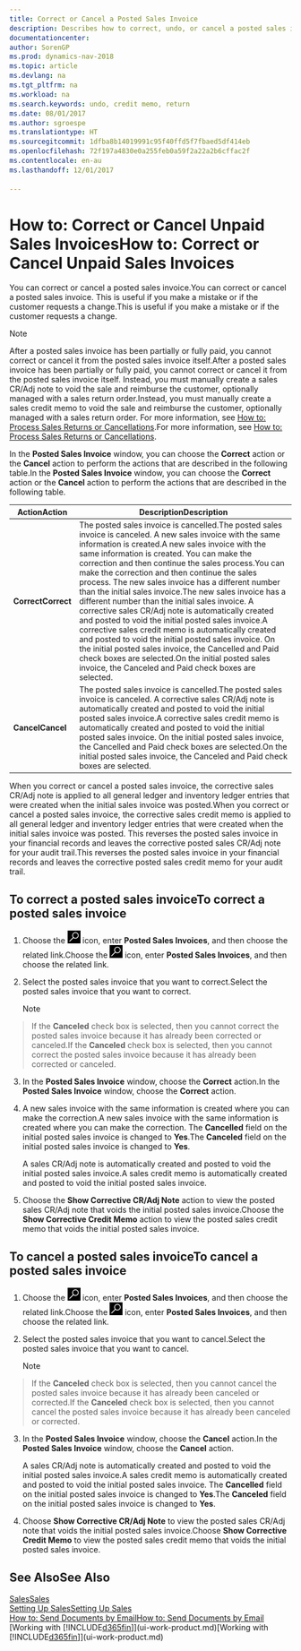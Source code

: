 ```yaml
---
title: Correct or Cancel a Posted Sales Invoice
description: Describes how to correct, undo, or cancel a posted sales invoice and apply a sales CR/Adj Note.
documentationcenter: 
author: SorenGP
ms.prod: dynamics-nav-2018
ms.topic: article
ms.devlang: na
ms.tgt_pltfrm: na
ms.workload: na
ms.search.keywords: undo, credit memo, return
ms.date: 08/01/2017
ms.author: sgroespe
ms.translationtype: HT
ms.sourcegitcommit: 1dfba8b14019991c95f40ffd5f7fbaed5df414eb
ms.openlocfilehash: 72f197a4830e0a255feb0a59f2a22a2b6cffac2f
ms.contentlocale: en-au
ms.lasthandoff: 12/01/2017

---
```

# <a name="how-to-correct-or-cancel-unpaid-sales-invoices"></a><span data-ttu-id="cfed2-103">How to: Correct or Cancel Unpaid Sales Invoices</span><span class="sxs-lookup"><span data-stu-id="cfed2-103">How to: Correct or Cancel Unpaid Sales Invoices</span></span>
<span data-ttu-id="cfed2-104">You can correct or cancel a posted sales invoice.</span><span class="sxs-lookup"><span data-stu-id="cfed2-104">You can correct or cancel a posted sales invoice.</span></span> <span data-ttu-id="cfed2-105">This is useful if you make a mistake or if the customer requests a change.</span><span class="sxs-lookup"><span data-stu-id="cfed2-105">This is useful if you make a mistake or if the customer requests a change.</span></span>

> [!NOTE]  
>   <span data-ttu-id="cfed2-106">After a posted sales invoice has been partially or fully paid, you cannot correct or cancel it from the posted sales invoice itself.</span><span class="sxs-lookup"><span data-stu-id="cfed2-106">After a posted sales invoice has been partially or fully paid, you cannot correct or cancel it from the posted sales invoice itself.</span></span> <span data-ttu-id="cfed2-107">Instead, you must manually create a sales CR/Adj note to void the sale and reimburse the customer, optionally managed with a sales return order.</span><span class="sxs-lookup"><span data-stu-id="cfed2-107">Instead, you must manually create a sales credit memo to void the sale and reimburse the customer, optionally managed with a sales return order.</span></span> <span data-ttu-id="cfed2-108">For more information, see [How to: Process Sales Returns or Cancellations](sales-how-process-sales-returns-cancellations.md).</span><span class="sxs-lookup"><span data-stu-id="cfed2-108">For more information, see [How to: Process Sales Returns or Cancellations](sales-how-process-sales-returns-cancellations.md).</span></span>

<span data-ttu-id="cfed2-109">In the **Posted Sales Invoice** window, you can choose the **Correct** action or the **Cancel** action to perform the actions that are described in the following table.</span><span class="sxs-lookup"><span data-stu-id="cfed2-109">In the **Posted Sales Invoice** window, you can choose the **Correct** action or the **Cancel** action to perform the actions that are described in the following table.</span></span>

| <span data-ttu-id="cfed2-110">Action</span><span class="sxs-lookup"><span data-stu-id="cfed2-110">Action</span></span> | <span data-ttu-id="cfed2-111">Description</span><span class="sxs-lookup"><span data-stu-id="cfed2-111">Description</span></span> |
| --- | --- |
| <span data-ttu-id="cfed2-112">**Correct**</span><span class="sxs-lookup"><span data-stu-id="cfed2-112">**Correct**</span></span> |<span data-ttu-id="cfed2-113">The posted sales invoice is cancelled.</span><span class="sxs-lookup"><span data-stu-id="cfed2-113">The posted sales invoice is canceled.</span></span> <span data-ttu-id="cfed2-114">A new sales invoice with the same information is created.</span><span class="sxs-lookup"><span data-stu-id="cfed2-114">A new sales invoice with the same information is created.</span></span> <span data-ttu-id="cfed2-115">You can make the correction and then continue the sales process.</span><span class="sxs-lookup"><span data-stu-id="cfed2-115">You can make the correction and then continue the sales process.</span></span> <span data-ttu-id="cfed2-116">The new sales invoice has a different number than the initial sales invoice.</span><span class="sxs-lookup"><span data-stu-id="cfed2-116">The new sales invoice has a different number than the initial sales invoice.</span></span> <span data-ttu-id="cfed2-117">A corrective sales CR/Adj note is automatically created and posted to void the initial posted sales invoice.</span><span class="sxs-lookup"><span data-stu-id="cfed2-117">A corrective sales credit memo is automatically created and posted to void the initial posted sales invoice.</span></span> <span data-ttu-id="cfed2-118">On the initial posted sales invoice, the Cancelled and Paid check boxes are selected.</span><span class="sxs-lookup"><span data-stu-id="cfed2-118">On the initial posted sales invoice, the Canceled and Paid check boxes are selected.</span></span> |
| <span data-ttu-id="cfed2-119">**Cancel**</span><span class="sxs-lookup"><span data-stu-id="cfed2-119">**Cancel**</span></span> |<span data-ttu-id="cfed2-120">The posted sales invoice is cancelled.</span><span class="sxs-lookup"><span data-stu-id="cfed2-120">The posted sales invoice is canceled.</span></span> <span data-ttu-id="cfed2-121">A corrective sales CR/Adj note is automatically created and posted to void the initial posted sales invoice.</span><span class="sxs-lookup"><span data-stu-id="cfed2-121">A corrective sales credit memo is automatically created and posted to void the initial posted sales invoice.</span></span> <span data-ttu-id="cfed2-122">On the initial posted sales invoice, the Cancelled and Paid check boxes are selected.</span><span class="sxs-lookup"><span data-stu-id="cfed2-122">On the initial posted sales invoice, the Canceled and Paid check boxes are selected.</span></span> |

<span data-ttu-id="cfed2-123">When you correct or cancel a posted sales invoice, the corrective sales CR/Adj note is applied to all general ledger and inventory ledger entries that were created when the initial sales invoice was posted.</span><span class="sxs-lookup"><span data-stu-id="cfed2-123">When you correct or cancel a posted sales invoice, the corrective sales credit memo is applied to all general ledger and inventory ledger entries that were created when the initial sales invoice was posted.</span></span> <span data-ttu-id="cfed2-124">This reverses the posted sales invoice in your financial records and leaves the corrective posted sales CR/Adj note for your audit trail.</span><span class="sxs-lookup"><span data-stu-id="cfed2-124">This reverses the posted sales invoice in your financial records and leaves the corrective posted sales credit memo for your audit trail.</span></span>

## <a name="to-correct-a-posted-sales-invoice"></a><span data-ttu-id="cfed2-125">To correct a posted sales invoice</span><span class="sxs-lookup"><span data-stu-id="cfed2-125">To correct a posted sales invoice</span></span>
1. <span data-ttu-id="cfed2-126">Choose the ![Search for Page or Report](media/ui-search/search_small.png "Search for Page or Report icon") icon, enter **Posted Sales Invoices**, and then choose the related link.</span><span class="sxs-lookup"><span data-stu-id="cfed2-126">Choose the ![Search for Page or Report](media/ui-search/search_small.png "Search for Page or Report icon") icon, enter **Posted Sales Invoices**, and then choose the related link.</span></span>  
2. <span data-ttu-id="cfed2-127">Select the posted sales invoice that you want to correct.</span><span class="sxs-lookup"><span data-stu-id="cfed2-127">Select the posted sales invoice that you want to correct.</span></span>

    > [!NOTE]  
>   <span data-ttu-id="cfed2-128">If the **Canceled** check box is selected, then you cannot correct the posted sales invoice because it has already been corrected or canceled.</span><span class="sxs-lookup"><span data-stu-id="cfed2-128">If the **Canceled** check box is selected, then you cannot correct the posted sales invoice because it has already been corrected or canceled.</span></span>
3. <span data-ttu-id="cfed2-129">In the **Posted Sales Invoice** window, choose the **Correct** action.</span><span class="sxs-lookup"><span data-stu-id="cfed2-129">In the **Posted Sales Invoice** window, choose the **Correct** action.</span></span>  
4. <span data-ttu-id="cfed2-130">A new sales invoice with the same information is created where you can make the correction.</span><span class="sxs-lookup"><span data-stu-id="cfed2-130">A new sales invoice with the same information is created where you can make the correction.</span></span> <span data-ttu-id="cfed2-131">The **Cancelled** field on the initial posted sales invoice is changed to **Yes**.</span><span class="sxs-lookup"><span data-stu-id="cfed2-131">The **Canceled** field on the initial posted sales invoice is changed to **Yes**.</span></span>

    <span data-ttu-id="cfed2-132">A sales CR/Adj note is automatically created and posted to void the initial posted sales invoice.</span><span class="sxs-lookup"><span data-stu-id="cfed2-132">A sales credit memo is automatically created and posted to void the initial posted sales invoice.</span></span>
5. <span data-ttu-id="cfed2-133">Choose the **Show Corrective CR/Adj Note** action to view the posted sales CR/Adj note that voids the initial posted sales invoice.</span><span class="sxs-lookup"><span data-stu-id="cfed2-133">Choose the **Show Corrective Credit Memo** action to view the posted sales credit memo that voids the initial posted sales invoice.</span></span>

## <a name="to-cancel-a-posted-sales-invoice"></a><span data-ttu-id="cfed2-134">To cancel a posted sales invoice</span><span class="sxs-lookup"><span data-stu-id="cfed2-134">To cancel a posted sales invoice</span></span>
1. <span data-ttu-id="cfed2-135">Choose the ![Search for Page or Report](media/ui-search/search_small.png "Search for Page or Report icon") icon, enter **Posted Sales Invoices**, and then choose the related link.</span><span class="sxs-lookup"><span data-stu-id="cfed2-135">Choose the ![Search for Page or Report](media/ui-search/search_small.png "Search for Page or Report icon") icon, enter **Posted Sales Invoices**, and then choose the related link.</span></span>  
2. <span data-ttu-id="cfed2-136">Select the posted sales invoice that you want to cancel.</span><span class="sxs-lookup"><span data-stu-id="cfed2-136">Select the posted sales invoice that you want to cancel.</span></span>

    > [!NOTE]  
>   <span data-ttu-id="cfed2-137">If the **Canceled** check box is selected, then you cannot cancel the posted sales invoice because it has already been canceled or corrected.</span><span class="sxs-lookup"><span data-stu-id="cfed2-137">If the **Canceled** check box is selected, then you cannot cancel the posted sales invoice because it has already been canceled or corrected.</span></span>
3. <span data-ttu-id="cfed2-138">In the **Posted Sales Invoice** window, choose the **Cancel** action.</span><span class="sxs-lookup"><span data-stu-id="cfed2-138">In the **Posted Sales Invoice** window, choose the **Cancel** action.</span></span>

    <span data-ttu-id="cfed2-139">A sales CR/Adj note is automatically created and posted to void the initial posted sales invoice.</span><span class="sxs-lookup"><span data-stu-id="cfed2-139">A sales credit memo is automatically created and posted to void the initial posted sales invoice.</span></span> <span data-ttu-id="cfed2-140">The **Cancelled** field on the initial posted sales invoice is changed to **Yes**.</span><span class="sxs-lookup"><span data-stu-id="cfed2-140">The **Canceled** field on the initial posted sales invoice is changed to **Yes**.</span></span>
4. <span data-ttu-id="cfed2-141">Choose **Show Corrective CR/Adj Note** to view the posted sales CR/Adj note that voids the initial posted sales invoice.</span><span class="sxs-lookup"><span data-stu-id="cfed2-141">Choose **Show Corrective Credit Memo** to view the posted sales credit memo that voids the initial posted sales invoice.</span></span>

## <a name="see-also"></a><span data-ttu-id="cfed2-142">See Also</span><span class="sxs-lookup"><span data-stu-id="cfed2-142">See Also</span></span>
[<span data-ttu-id="cfed2-143">Sales</span><span class="sxs-lookup"><span data-stu-id="cfed2-143">Sales</span></span>](sales-manage-sales.md)  
[<span data-ttu-id="cfed2-144">Setting Up Sales</span><span class="sxs-lookup"><span data-stu-id="cfed2-144">Setting Up Sales</span></span>](sales-setup-sales.md)  
[<span data-ttu-id="cfed2-145">How to: Send Documents by Email</span><span class="sxs-lookup"><span data-stu-id="cfed2-145">How to: Send Documents by Email</span></span>](ui-how-send-documents-email.md)  
<span data-ttu-id="cfed2-146">[Working with [!INCLUDE[d365fin](includes/d365fin_md.md)]](ui-work-product.md)</span><span class="sxs-lookup"><span data-stu-id="cfed2-146">[Working with [!INCLUDE[d365fin](includes/d365fin_md.md)]](ui-work-product.md)</span></span>

